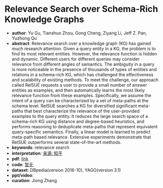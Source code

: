 # Relevance Search over Schema-Rich Knowledge Graphs
* **author**: Yu Gu, Tianshuo Zhou, Gong Cheng, Ziyang Li, Jeff Z. Pan, Yuzhong Qu
* **abstract**: Relevance search over a knowledge graph (KG) has gained much research attention. Given a query entity in a KG, the problem is to find its most relevant entities. However, the relevance function is hidden and dynamic. Different users for different queries may consider relevance from different angles of semantics. The ambiguity in a query is more noticeable in the presence of thousands of types of entities and relations in a schema-rich KG, which has challenged the effectiveness and scalability of existing methods. To meet the challenge, our approach called RelSUE requests a user to provide a small number of answer entities as examples, and then automatically learns the most likely relevance function from these examples. Specifically, we assume the intent of a query can be characterized by a set of meta-paths at the schema level. RelSUE searches a KG for diversified significant meta-paths that best characterize the relevance of the user-provided examples to the query entity. It reduces the large search space of a schema-rich KG using distance and degree-based heuristics, and performs reasoning to deduplicate meta-paths that represent equivalent query-specific semantics. Finally, a linear model is learned to predict meta-path based relevance. Extensive experiments demonstrate that RelSUE outperforms several state-of-the-art methods.
* **keywords**: relevance search
* **interpretation**: [来源: 知乎](https://zhuanlan.zhihu.com/p/67626535)
* **pdf**: [link](https://dl.acm.org/doi/pdf/10.1145/3289600.3290970?download=true)
* **code**: [暂无]()
* **dataset**: DBpedia(version 2016-10), YAGO(version 3.1)
* **ppt/video**:
* **curation**: Jiong Zhang 